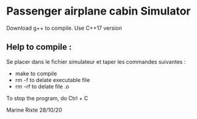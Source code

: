 # Passenger airplane cabin Simulator

Download g++ to compile.
Use C++17 version

## Help to compile :

Se placer dans le fichier simulateur et taper les commandes suivantes :
- make to compile
- rm -f to delate executable file
- rm -rf to delate file .o

To stop the program, do Ctrl + C

Marine Rixte 28/10/20

